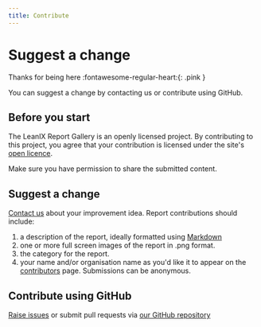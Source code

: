 ```yaml
---
title: Contribute
---
```


# Suggest a change 

Thanks for being here :fontawesome-regular-heart:{: .pink }  

You can suggest a change by contacting us or contribute using GitHub.

## Before you start

The LeanIX Report Gallery is an openly licensed project. By contributing to this project, you agree that your contribution is licensed under the site's [open licence](licence.md). 

Make sure you have permission to share the submitted content.

## Suggest a change

[Contact us](index.md) about your improvement idea. Report contributions should include:

1. a description of the report, ideally formatted using [Markdown](https://commonmark.org/help/) 
1. one or more full screen images of the report in .png format.
1. the category for the report.
1. your name and/or organisation name as you'd like it to appear on the [contributors](contributors.md) page. Submissions can be anonymous.

## Contribute using GitHub
<!--
You can edit directly in GitHub by using the :fontawesome-solid-pen:{: .edit } icon at the top of each page. 
-->

[Raise issues](https://github.com/Stephen-Gates/report-gallery/issues) or submit pull requests via [our GitHub repository][GitHub] 

[GitHub]: https://github.com/Stephen-Gates/report-gallery "Stephen-Gates/report-gallery"
